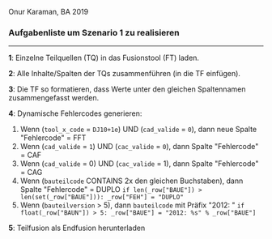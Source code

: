 Onur Karaman, BA 2019
### Aufgabenliste um Szenario 1 zu realisieren
-------------------------------------------

<b>1</b>: Einzelne Teilquellen (TQ) in das Fusionstool (FT) laden.

<b>2</b>: Alle Inhalte/Spalten der TQs zusammenführen (in die TF einfügen).

<b>3</b>: Die TF so formatieren, dass Werte unter den gleichen Spaltennamen zusammengefasst werden.

<b>4</b>: Dynamische Fehlercodes generieren: 
1. Wenn (`tool_x_code` = `DJ10+1e`) UND (`cad_valide` = `0`), dann neue Spalte "Fehlercode" = FFT
2. Wenn (`cad_valide` = `1`) UND (`cac_valide` = `0`), dann Spalte "Fehlercode" = CAF
3. Wenn (`cad_valide` = 0) UND (`cac_valide` = 1), dann Spalte "Fehlercode" = CAG
4. Wenn (`bauteilcode` CONTAINS 2x den gleichen Buchstaben), dann Spalte "Fehlercode" = DUPLO
``if len(_row["BAUE"]) > len(set(_row["BAUE"])): _row["FEH"] = "DUPLO"``
5. Wenn (`bauteilversion` > 5), dann `bauteilcode` mit Präfix "2012: "
``if float(_row["BAUN"]) > 5: _row["BAUE"] = "2012: %s" % _row["BAUE"]``

<b>5</b>: Teilfusion als Endfusion herunterladen
